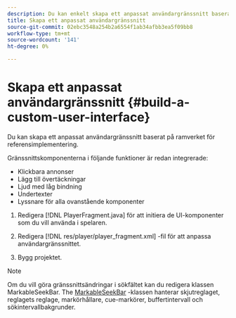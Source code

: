 ```yaml
---
description: Du kan enkelt skapa ett anpassat användargränssnitt baserat på ramverket för referensimplementering.
title: Skapa ett anpassat användargränssnitt
source-git-commit: 02ebc3548a254b2a6554f1ab34afbb3ea5f09bb8
workflow-type: tm+mt
source-wordcount: '141'
ht-degree: 0%

---
```


# Skapa ett anpassat användargränssnitt {#build-a-custom-user-interface}

Du kan skapa ett anpassat användargränssnitt baserat på ramverket för referensimplementering.

Gränssnittskomponenterna i följande funktioner är redan integrerade:

* Klickbara annonser
* Lägg till övertäckningar
* Ljud med låg bindning
* Undertexter
* Lyssnare för alla ovanstående komponenter

1. Redigera [!DNL PlayerFragment.java] för att initiera de UI-komponenter som du vill använda i spelaren.

1. Redigera [!DNL res/player/player_fragment.xml] -fil för att anpassa användargränssnittet.
1. Bygg projektet.

>[!NOTE]
>
>Om du vill göra gränssnittsändringar i sökfältet kan du redigera klassen MarkableSeekBar. The [MarkableSeekBar](https://help.adobe.com/en_US/primetime/api/reference_implementation/android/javadoc/com/adobe/primetime/reference/ui/player/MarkableSeekBar.html) -klassen hanterar skjutreglaget, reglagets reglage, markörhållare, cue-markörer, buffertintervall och sökintervallbakgrunder.

